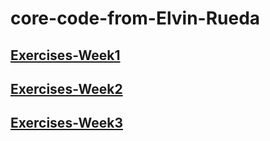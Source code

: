 
# core-code-from-Elvin-Rueda




## [Exercises-Week1](https://github.com/jepon26/core-code-from-Elvin-Rueda/blob/main/Week1.md)

## [Exercises-Week2](https://github.com/jepon26/core-code-from-Elvin-Rueda/blob/main/Week2.md)

## [Exercises-Week3](https://github.com/jepon26/core-code-from-Elvin-Rueda/blob/main/Week3.md)
